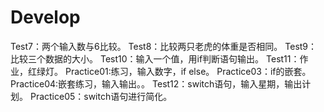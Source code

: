 # Develop
Test7：两个输入数与6比较。
Test8：比较两只老虎的体重是否相同。
Test9：比较三个数据的大小。
Test10：输入一个值，用if判断语句输出。
Test11：作业，红绿灯。
Practice01:练习，输入数字，if else。
Practice03：if的嵌套。
Practice04:嵌套练习，输入输出。。
Test12：switch语句，输入星期，输出计划。
Practice05：switch语句进行简化。
